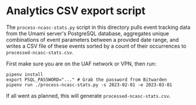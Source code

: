 # Analytics CSV export script

The `process-ncasc-stats.py` script in this directory pulls event tracking data
from the Umami server's PostgreSQL database, aggregates unique combinations of
event parameters between a provided date range, and writes a CSV file of these
events sorted by a count of their occurrences to `processed-ncasc-stats.csv`.

First make sure you are on the UAF network or VPN, then run:

```
pipenv install
export PSQL_PASSWORD="..." # Grab the password from Bitwarden
pipenv run ./process-ncasc-stats.py -s 2023-02-01 -e 2023-03-01
```

If all went as planned, this will generate `processed-ncasc-stats.csv`.
